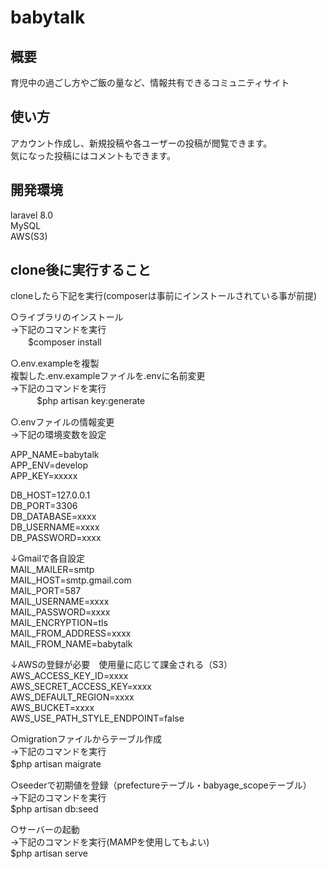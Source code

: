 # babytalk

## 概要

育児中の過ごし方やご飯の量など、情報共有できるコミュニティサイト

## 使い方

アカウント作成し、新規投稿や各ユーザーの投稿が閲覧できます。<br>
気になった投稿にはコメントもできます。

## 開発環境

laravel 8.0<br>
MySQL<br>
AWS(S3)<br>

## clone後に実行すること

cloneしたら下記を実行(composerは事前にインストールされている事が前提)<br>

○ライブラリのインストール<br>
→下記のコマンドを実行<br>
　　$composer install <br>

○.env.exampleを複製<br>
複製した.env.exampleファイルを.envに名前変更<br>
→下記のコマンドを実行<br>
　　　$php artisan key:generate<br>

○.envファイルの情報変更<br>
→下記の環境変数を設定<br>

APP_NAME=babytalk<br>
APP_ENV=develop<br>
APP_KEY=xxxxx<br>

DB_HOST=127.0.0.1<br>
DB_PORT=3306<br>
DB_DATABASE=xxxx<br>
DB_USERNAME=xxxx<br>
DB_PASSWORD=xxxx<br>

↓Gmailで各自設定<br>
MAIL_MAILER=smtp<br>
MAIL_HOST=smtp.gmail.com<br>
MAIL_PORT=587<br>
MAIL_USERNAME=xxxx<br>
MAIL_PASSWORD=xxxx<br>
MAIL_ENCRYPTION=tls<br>
MAIL_FROM_ADDRESS=xxxx<br>
MAIL_FROM_NAME=babytalk<br>

↓AWSの登録が必要　使用量に応じて課金される（S3）<br>
AWS_ACCESS_KEY_ID=xxxx<br>
AWS_SECRET_ACCESS_KEY=xxxx<br>
AWS_DEFAULT_REGION=xxxx<br>
AWS_BUCKET=xxxx<br>
AWS_USE_PATH_STYLE_ENDPOINT=false<br>

○migrationファイルからテーブル作成<br>
→下記のコマンドを実行<br>
 $php artisan maigrate　<br>

○seederで初期値を登録（prefectureテーブル・babyage_scopeテーブル）<br>
→下記のコマンドを実行<br>
$php artisan db:seed<br>

○サーバーの起動<br>
→下記のコマンドを実行(MAMPを使用してもよい)<br>
$php artisan serve<br>
